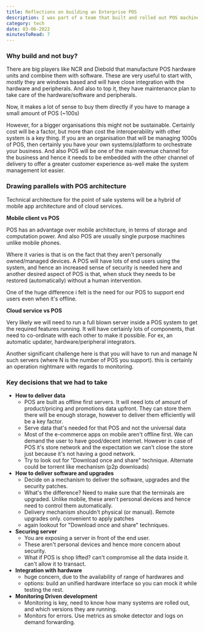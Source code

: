 ```yaml
---
title: Reflections on building an Enterprise POS
description: I was part of a team that built and rolled out POS machines to around 1000 stores. Sharing some of my key take aways from that engagement.
category: tech
date: 03-06-2022
minutesToRead: 7
---
```


### Why build and not buy?

There are big players like NCR and Diebold that manufacture POS hardware units and combine them with software. These are very useful to start with, mostly they are windows based and will have close integration with the hardware and peripherals. And also to top it, they have maintenance plan to take care of the hardware/software and peripherals.

Now, it makes a lot of sense to buy them directly if you have to manage a small amount of POS (~100s)

However, for a bigger organisations this might not be sustainable. Certainly cost will be a factor, but more than cost the interoperability with other system is a key thing. If you are an organisation that will be managing 1000s of POS, then certainly you have your own systems/platform to orchestrate your business. And also POS will be one of the main revenue channel for the business and hence it needs to be embedded with the other channel of delivery to offer a greater customer experience as-well make the system management lot easier.

### Drawing parallels with POS architecture

Technical architecture for the point of sale systems will be a hybrid of mobile app architecture and of cloud services.

**Mobile client vs POS**

POS has an advantage over mobile architecture, in terms of storage and computation power. And also POS are usually single purpose machines unlike mobile phones.

Where it varies is that is on the fact that they aren't personally owned/managed devices. A POS will have lots of end users using the system, and hence an increased sense of security is needed here and another desired aspect of POS is that, when stuck they needs to be restored (automatically) without a human intervention.

One of the huge difference i felt is the need for our POS to support end users even when it's offline.

**Cloud service vs POS**

Very likely we will need to run a full blown server inside a POS system to get the required features running. It will have certainly lots of components, that need to co-ordinate with each other to make it possible. For ex, an automatic updater, hardware/peripheral integrators.

Another significant challenge here is that you will have to run and manage N such servers (where N is the number of POS you support). this is certainly an operation nightmare with regards to monitoring.

### Key decisions that we had to take

-   **How to deliver data**
    -   POS are built as offline first servers. It will need lots of amount of product/pricing and promotions data upfront. They can store them there will be enough storage, however to deliver them efficiently will be a key factor.
    -   Serve data that's needed for that POS and not the universal data
    -   Most of the e-commerce apps on mobile aren't offline first. We can demand the user to have good/decent internet. However in case of POS it's store network and the expectation we can't close the store just because it's not having a good network.
    -   Try to look out for "Download once and share" technique. Alternate could be torrent like mechanism (p2p downloads)
-   **How to deliver software and upgrades**
    -   Decide on a mechanism to deliver the software, upgrades and the security patches.
    -   What's the difference? Need to make sure that the terminals are upgraded. Unlike mobile, these aren't personal devices and hence need to control them automatically.
    -   Delivery mechanism shouldn't physical (or manual). Remote upgrades only. convenient to apply patches
    -   again lookout for "Download once and share" techniques.
-   **Securing server**
    -   You are exposing a server in front of the end user.
    -   These aren't personal devices and hence more concern about security.
    -   What if POS is shop lifted? can't compromise all the data inside it. can't allow it to transact.
-   **Integration with hardware**
    -   huge concern, due to the availability of range of hardwares and
    -   options: build an unified hardware interface so you can mock it while testing the rest.
-   **Monitoring Driven development**
    -   Monitoring is key, need to know how many systems are rolled out, and which versions they are running.
    -   Monitors for errors. Use metrics as smoke detector and logs on demand forwarding.